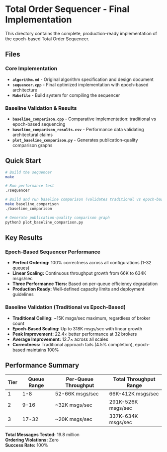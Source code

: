 # Total Order Sequencer - Final Implementation

This directory contains the complete, production-ready implementation of the epoch-based Total Order Sequencer.

## Files

### Core Implementation
- **`algorithm.md`** - Original algorithm specification and design document
- **`sequencer.cpp`** - Final optimized implementation with epoch-based architecture
- **`Makefile`** - Build system for compiling the sequencer

### Baseline Validation & Results
- **`baseline_comparison.cpp`** - Comparative implementation: traditional vs epoch-based sequencing
- **`baseline_comparison_results.csv`** - Performance data validating architectural claims
- **`plot_baseline_comparison.py`** - Generates publication-quality comparison graphs

## Quick Start

```bash
# Build the sequencer
make

# Run performance test
./sequencer

# Build and run baseline comparison (validates traditional vs epoch-based claims)
make baseline_comparison
./baseline_comparison

# Generate publication-quality comparison graph
python3 plot_baseline_comparison.py
```

## Key Results

### Epoch-Based Sequencer Performance
- **Perfect Ordering:** 100% correctness across all configurations (1-32 queues)
- **Linear Scaling:** Continuous throughput growth from 66K to 634K msgs/sec
- **Three Performance Tiers:** Based on per-queue efficiency degradation
- **Production Ready:** Well-defined capacity limits and deployment guidelines

### Baseline Validation (Traditional vs Epoch-Based)
- **Traditional Ceiling:** ~15K msgs/sec maximum, regardless of broker count
- **Epoch-Based Scaling:** Up to 318K msgs/sec with linear growth
- **Peak Improvement:** 22.4× better performance at 32 brokers
- **Average Improvement:** 12.7× across all scales
- **Correctness:** Traditional approach fails (4.5% completion), epoch-based maintains 100%

## Performance Summary

| Tier | Queue Range | Per-Queue Throughput | Total Throughput Range |
|------|-------------|---------------------|----------------------|
| 1    | 1-8         | 52-66K msgs/sec     | 66K-412K msgs/sec    |
| 2    | 9-16        | ~32K msgs/sec       | 291K-526K msgs/sec   |
| 3    | 17-32       | ~20K msgs/sec       | 337K-634K msgs/sec   |

**Total Messages Tested:** 19.8 million  
**Ordering Violations:** Zero  
**Success Rate:** 100%
